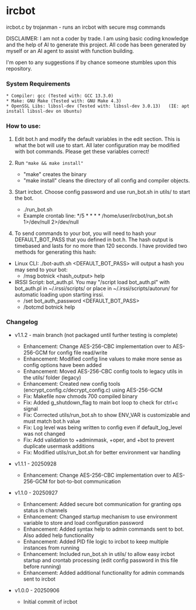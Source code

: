 # ircbot
ircbot.c by trojanman - runs an ircbot with secure msg commands

DISCLAIMER: I am not a coder by trade. I am using basic coding knowledge and the help of AI to generate this project.
All code has been generated by myself or an AI agent to assist with function building. 

I'm open to any suggestions if by chance someone stumbles upon this repository.


### System Requirements
    * Compiler: gcc (Tested with: GCC 13.3.0)
    * Make: GNU Make (Tested with: GNU Make 4.3)
    * OpenSSL Libs: libssl-dev (Tested with: libssl-dev 3.0.13)   (IE: apt install libssl-dev on Ubuntu)

### How to use:
1) Edit bot.h and modify the default variables in the edit section. This is what the bot will use to start. All later configuration may be modified with bot commands. Please get these variables correct!

2) Run `"make && make install"`
    * "make" creates the binary
    * "make install" cleans the directory of all config and compiler objects.

3) Start ircbot. Choose config password and use run_bot.sh in utils/ to start the bot. 
    * ./run_bot.sh
    * Example crontab line:  */5 * * * * /home/user/ircbot/run_bot.sh 1>/dev/null 2>/dev/null

4) To send commands to your bot, you will need to hash your DEFAULT_BOT_PASS that you defined in bot.h. The hash output is timebased and lasts for no more than 120 seconds. I have provided two methods for generating this hash:
* Linux CLI: ./bot-auth.sh <DEFAULT_BOT_PASS> will output a hash you may send to your bot: 
    * /msg botnick <hash_output> help
* IRSSI Script: bot_auth.pl. You may "/script load bot_auth.pl" with bot_auth.pl in ~/.irssi/scripts/ or place in ~/.irssi/scripts/autorun/ for automatic loading upon starting irssi. 
    * /set bot_auth_password <DEFAULT_BOT_PASS>
    * /botcmd botnick help

### Changelog

* v1.1.2 - main branch (not packaged until further testing is complete)
    * Enhancement: Change AES-256-CBC implementation over to AES-256-GCM for config file read/write
    * Enhancement: Modified config line values to make more sense as config options have been added
    * Enhancement: Moved AES-256-CBC config tools to legacy utils in the utils/ folder (legacy)
    * Enhancement: Created new config tools (encrypt_config.c/decrypt_config.c) using AES-256-GCM
    * Fix: Makefile now chmods 700 compiled binary
    * Fix: Added g_shutdown_flag to main bot loop to check for ctrl+c signal
    * Fix: Corrected utils/run_bot.sh to show ENV_VAR is customizable and must match bot.h value
    * Fix: Log level was being written to config even if default_log_level was not changed
    * Fix: Add validation to +adminmask, +oper, and +bot to prevent duplicate usermask additions
    * Fix: Modified utils/run_bot.sh for better environment var handling

* v1.1.1 - 20250928
    * Enhancement: Change AES-256-CBC implementation over to AES-256-GCM for bot-to-bot communication

* v1.1.0 - 20250927
    * Enhancement: Added secure bot communication for granting ops status in channels
    * Enhancement: Changed startup mechanism to use environment variable to store and load configuration password
    * Enhancement: Added syntax help to admin commands sent to bot. Also added help <command> functionality
    * Enhancement: Added PID file logic to ircbot to keep multiple instances from running
    * Enhancement: Included run_bot.sh in utils/ to allow easy ircbot startup and crontab processing (edit config password in this file before running)
    * Enhancement: Added additional functionality for admin commands sent to ircbot

* v1.0.0 - 20250906
    * Initial commit of ircbot
